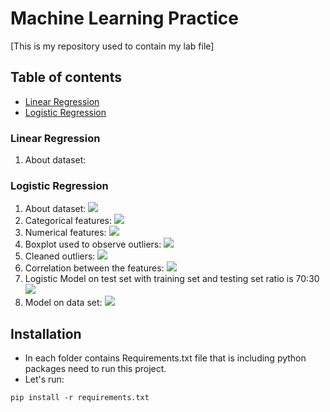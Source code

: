 #  Machine Learning Practice 
[This is my repository used to contain my lab file]
## Table of contents
* [Linear Regression](#linear)
* [Logistic Regression](#logistic)
### Linear Regression<a name="linear"></a>
1. About dataset:

### Logistic Regression<a name="logistic"></a>
1. About dataset:
![](./Image/Logistic/dataset.png)
2. Categorical features:
![](./Image/Logistic/categorical_features.png)
3. Numerical features:
![](./Image/Logistic/numerical_features.png)
4. Boxplot used to observe outliers:
![](./Image/Logistic/outliers.png)
5. Cleaned outliers:
![](./Image/Logistic/processed_outlier.png)
6. Correlation between the features:
![](./Image/Logistic/correlation.png)
7. Logistic Model on test set with training set and testing set ratio is 70:30
![](./Image/Logistic/model_on_testing.png)
8. Model on data set:
![](./Image/Logistic/model_on_dataset.png)
## Installation
* In each folder contains Requirements.txt file that is including python packages need to run this project.
* Let's run:
```
pip install -r requirements.txt
```


